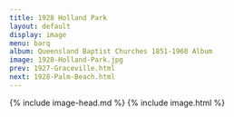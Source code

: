 ```yaml
---
title: 1928 Holland Park
layout: default
display: image
menu: barq
album: Queensland Baptist Churches 1851-1960 Album
image: 1928-Holland-Park.jpg
prev: 1927-Graceville.html
next: 1928-Palm-Beach.html
---
```

{% include image-head.md %}
{% include image.html %}